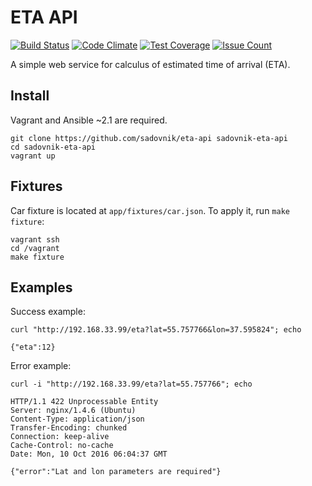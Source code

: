 # ETA API
[![Build Status](https://travis-ci.org/sadovnik/eta-api.svg?branch=master)](https://travis-ci.org/sadovnik/eta-api)
[![Code Climate](https://codeclimate.com/github/sadovnik/eta-api/badges/gpa.svg)](https://codeclimate.com/github/sadovnik/eta-api)
[![Test Coverage](https://codeclimate.com/github/sadovnik/eta-api/badges/coverage.svg)](https://codeclimate.com/github/sadovnik/eta-api/coverage)
[![Issue Count](https://codeclimate.com/github/sadovnik/eta-api/badges/issue_count.svg)](https://codeclimate.com/github/sadovnik/eta-api)

A simple web service for calculus of estimated time of arrival (ETA).

## Install
Vagrant and Ansible ~2.1 are required.

```
git clone https://github.com/sadovnik/eta-api sadovnik-eta-api
cd sadovnik-eta-api
vagrant up
```

## Fixtures
Car fixture is located at `app/fixtures/car.json`. To apply it, run `make fixture`:
```
vagrant ssh
cd /vagrant
make fixture
```

## Examples
Success example:
```
curl "http://192.168.33.99/eta?lat=55.757766&lon=37.595824"; echo
```

```
{"eta":12}
```

Error example:

```
curl -i "http://192.168.33.99/eta?lat=55.757766"; echo
```
```
HTTP/1.1 422 Unprocessable Entity
Server: nginx/1.4.6 (Ubuntu)
Content-Type: application/json
Transfer-Encoding: chunked
Connection: keep-alive
Cache-Control: no-cache
Date: Mon, 10 Oct 2016 06:04:37 GMT

{"error":"Lat and lon parameters are required"}
```
